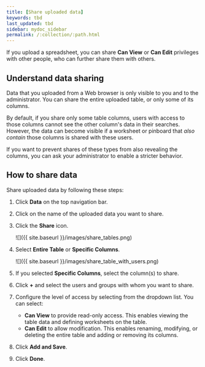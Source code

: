 ```yaml
---
title: [Share uploaded data]
keywords: tbd
last_updated: tbd
sidebar: mydoc_sidebar
permalink: /:collection/:path.html
---
```

If you upload a spreadsheet, you can share **Can View** or **Can Edit**
privileges with other people, who can further share them with others.

## Understand data sharing

Data that you uploaded from a Web browser is only visible to you and to the
administrator. You can share the entire uploaded table, or only some of its
columns.

By default, if you share only some table columns, users with access to those
columns cannot see the other column's data in their searches. However, the data
can become visible if a worksheet or pinboard that _also contain_ those columns
is shared with these users.

If you want to prevent shares of these types from also revealing the columns,
you can ask your administrator to enable a stricter behavior.


## How to share data

Share uploaded data by following these steps:

1. Click **Data** on the top navigation bar.

2. Click on the name of the uploaded data you want to share.

3. Click the **Share** icon.

    ![]({{ site.baseurl }}/images/share_tables.png)

4. Select **Entire Table** or **Specific Columns**.

    ![]({{ site.baseurl }}/images/share_table_with_users.png)

5. If you selected **Specific Columns**, select the column(s) to share.

6. Click **+** and select the users and groups with whom you want to share.

7. Configure the level of access by selecting from the dropdown list. You can select:
    -   **Can View** to provide read-only access. This enables viewing the table data and defining worksheets on the table.
    -   **Can Edit** to allow modification. This enables renaming, modifying, or deleting the entire table and adding or removing its columns.

8. Click **Add and Save**.

9. Click **Done**.
